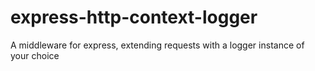 # express-http-context-logger

A middleware for express, extending requests with a logger instance of your choice
